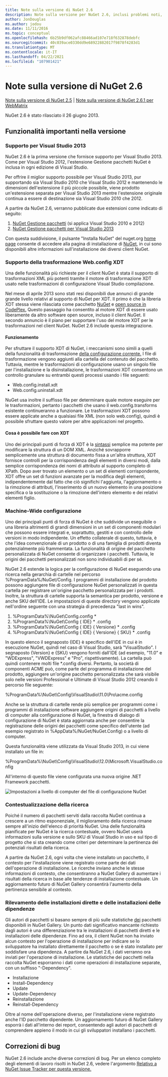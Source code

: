 ```yaml
---
title: Note sulla versione di NuGet 2.6
description: Note sulla versione per NuGet 2.6, inclusi problemi noti, correzioni di bug, funzionalità aggiunte e controller di dominio.
author: JonDouglas
ms.author: jodou
ms.date: 11/11/2016
ms.topic: conceptual
ms.openlocfilehash: 6b25b9df062afc88466ad107e718f632878debfc
ms.sourcegitcommit: 40c039ace0330dd9e68922882017f9878f4283d1
ms.translationtype: MT
ms.contentlocale: it-IT
ms.lasthandoff: 04/22/2021
ms.locfileid: "107901421"
---
```

# <a name="nuget-26-release-notes"></a>Note sulla versione di NuGet 2.6

[Note sulla versione di NuGet 2.5](../release-notes/nuget-2.5.md)  |  [Note sulla versione di NuGet 2.6.1 per WebMatrix](../release-notes/nuget-2.6.1-for-webmatrix.md)

NuGet 2.6 è stato rilasciato il 26 giugno 2013.

## <a name="notable-features-in-the-release"></a>Funzionalità importanti nella versione

### <a name="support-for-visual-studio-2013"></a>Supporto per Visual Studio 2013

NuGet 2.6 è la prima versione che fornisce supporto per Visual Studio 2013. Come per Visual Studio 2012, l'estensione Gestione pacchetti NuGet è inclusa in ogni edizione di Visual Studio.

Per offrire il miglior supporto possibile per Visual Studio 2013, pur supportando sia Visual Studio 2010 che Visual Studio 2012 e mantenendo le dimensioni dell'estensione il più piccole possibile, viene prodotto un'estensione separata per Visual Studio 2013 mentre l'estensione originale continua a essere di destinazione sia Visual Studio 2010 che 2012.

A partire da NuGet 2.6, verranno pubblicate due estensioni come indicato di seguito:

1. [NuGet Gestione pacchetti](https://marketplace.visualstudio.com/items?itemName=NuGetTeam.NuGetPackageManager) (si applica Visual Studio 2010 e 2012)
1. [NuGet Gestione pacchetti per Visual Studio 2013](https://marketplace.visualstudio.com/items?itemName=NuGetTeam.NuGetPackageManagerforVisualStudio2013)

Con questa suddivisione, il pulsante "Installa NuGet" del nuget.org [home page](https://nuget.org) consente di accedere alla pagina di installazione di [NuGet,](../install-nuget-client-tools.md) in cui sono disponibili altre informazioni sull'installazione dei diversi client NuGet.

<a name="xdt"></a>

### <a name="xdt-webconfig-transformation-support"></a>Supporto della trasformazione Web.config XDT

Una delle funzionalità più richieste per il client NuGet è stata il supporto di trasformazioni XML più potenti tramite il motore di trasformazione XDT usato nelle trasformazioni di configurazione Visual Studio compilazione.

Nel mese di aprile 2013 sono stati resi disponibili due annunci di grande grande livello relativi al supporto di NuGet per XDT. Il primo è che la libreria XDT stessa viene rilasciata come pacchetto [NuGet](https://nuget.org/packages/Microsoft.Web.Xdt) e [open source in CodePlex.](http://xdt.codeplex.com/) Questo passaggio ha consentito al motore XDT di essere usato liberamente da altro software open source, incluso il client NuGet. Il secondo annuncio è il piano per supportare l'uso del motore XDT per le trasformazioni nel client NuGet. NuGet 2.6 include questa integrazione.

#### <a name="how-it-works"></a>Funzionamento

Per sfruttare il supporto XDT di NuGet, i meccanismi sono simili a quelli della funzionalità di trasformazione [della configurazione corrente.](../create-packages/source-and-config-file-transformations.md)
I file di trasformazione vengono aggiunti alla cartella del contenuto del pacchetto. Tuttavia, mentre le trasformazioni di configurazione usano un singolo file per l'installazione e la disinstallazione, le trasformazioni XDT consentono un controllo granulare su entrambi questi processi usando i file seguenti:

- Web.config.install.xdt
- Web.config.uninstall.xdt

NuGet usa inoltre il suffisso file per determinare quale motore eseguire per le trasformazioni, pertanto i pacchetti che usano il web.config.transforms esistente continueranno a funzionare. Le trasformazioni XDT possono essere applicate anche a qualsiasi file XML (non solo web.config), quindi è possibile sfruttare questo valore per altre applicazioni nel progetto.

#### <a name="what-you-can-do-with-xdt"></a>Cosa è possibile fare con XDT

Uno dei principali punti di forza di XDT è la [sintassi](/previous-versions/aspnet/dd465326(v=vs.110)) semplice ma potente per modificare la struttura di un DOM XML. Anziché sovrapporre semplicemente una struttura di documento fissa a un'altra struttura, XDT fornisce controlli per la corrispondenza degli elementi in diversi modi, dalla semplice corrispondenza dei nomi di attributo al supporto completo di XPath. Dopo aver trovato un elemento o un set di elementi corrispondente, XDT offre un set di funzioni avanzate per la modifica degli elementi, indipendentemente dal fatto che ciò significhi l'aggiunta, l'aggiornamento o la rimozione di attributi, l'inserimento di un nuovo elemento in una posizione specifica o la sostituzione o la rimozione dell'intero elemento e dei relativi elementi figlio.

### <a name="machine-wide-configuration"></a>Machine-Wide configurazione

Uno dei principali punti di forza di NuGet è che suddivide un eseguibile o una libreria altrimenti di grandi dimensioni in un set di componenti modulari che possono essere integrati e, soprattutto, gestiti e con controllo delle versioni in modo indipendente. Un effetto collaterale di questo, tuttavia, è che l'idea convenzionale di un prodotto o di una famiglia di prodotti diventa potenzialmente più frammentata.
La funzionalità di origine del pacchetto personalizzata di NuGet consente di organizzare i pacchetti. Tuttavia, le origini dei pacchetti personalizzati non sono individuabili di per sé.

NuGet 2.6 estende la logica per la configurazione di NuGet eseguendo una ricerca nella gerarchia di cartelle nel percorso %ProgramData%/NuGet/Config. I programmi di installazione del prodotto possono aggiungere file di configurazione NuGet personalizzati in questa cartella per registrare un'origine pacchetto personalizzata per i prodotti. Inoltre, la struttura di cartelle supporta la semantica per prodotto, versione e anche SKU dell'IDE. Le impostazioni di queste directory vengono applicate nell'ordine seguente con una strategia di precedenza "last in wins".

1. %ProgramData%\NuGet\Config.config \*
2. %ProgramData%\NuGet\Config \{ IDE} \* .config
3. %ProgramData%\NuGet\Config \{ IDE} \{ Versione} \* .config
4. %ProgramData%\NuGet\Config \{ IDE} \{ Versione} \{ SKU} \* .config

In questo elenco il segnaposto {IDE} è specifico dell'IDE in cui è in esecuzione NuGet, quindi nel caso di Visual Studio, sarà "VisualStudio". I segnaposto {Version} e {SKU} vengono forniti dall'IDE (ad esempio, "11.0" e "WDExpress", "VWDExpress" e "Pro", rispettivamente). La cartella può quindi contenere molti file *.config diversi.
Pertanto, la società di componenti ACME può, come parte del programma di installazione del prodotto, aggiungere un'origine pacchetto personalizzata che sarà visibile solo nelle versioni Professional e Ultimate di Visual Studio 2012 creando il percorso file seguente:

%ProgramData%\NuGet\Config\VisualStudio\11.0\Pro\acme.config

Anche se la struttura di cartelle rende più semplice per programmi come i programmi di installazione software aggiungere origini di pacchetti a livello di computer alla configurazione di NuGet, la finestra di dialogo di configurazione di NuGet è stata aggiornata anche per consentire la registrazione delle origini dei pacchetti come specifico dell'utente (ad esempio registrato in %AppData%/NuGet/NuGet.Config) o a livello di computer.

Questa funzionalità viene utilizzata da Visual Studio 2013, in cui viene installato un file in:

%ProgramData%\NuGet\Config\VisualStudio\12.0\Microsoft.VisualStudio.config

All'interno di questo file viene configurata una nuova origine .NET Framework pacchetti.

![Impostazioni a livello di computer del file di configurazione NuGet](./media/NuGet-Config-File-Machine-Wide.png)

### <a name="contextualizing-search"></a>Contestualizzazione della ricerca

Poiché il numero di pacchetti serviti dalla raccolta NuGet continua a crescere a un ritmo esponenziale, il miglioramento della ricerca rimane sempre all'inizio dell'elenco di priorità NuGet. Una delle funzionalità pianificate per NuGet è la ricerca contestuale, ovvero NuGet userà informazioni sulla versione e sullo SKU di Visual Studio in uso e sul tipo di progetto che si sta creando come criteri per determinare la pertinenza dei potenziali risultati della ricerca.

A partire da NuGet 2.6, ogni volta che viene installato un pacchetto, il contesto per l'installazione viene registrato come parte dei dati dell'operazione di installazione.  Le ricerche inviano anche le stesse informazioni di contesto, che consentiranno a NuGet Gallery di aumentare i risultati della ricerca in base alle tendenze di installazione contestuale.  Un aggiornamento futuro di NuGet Gallery consentirà l'aumento della pertinenza sensibile al contesto.

### <a name="tracking-direct-installs-vs-dependency-installs"></a>Rilevamento delle installazioni dirette e delle installazioni delle dipendenze

Gli autori di pacchetti si basano sempre di più sulle statistiche [dei](http://blog.nuget.org/20130226/Introducing-Package-Statistics.html) pacchetti disponibili in NuGet Gallery.  Un punto dati significativo mancante richiesto dagli autori è una differenziazione tra le installazioni di pacchetti diretti e le installazioni delle dipendenze.  Fino ad ora, il client NuGet non ha inviato alcun contesto per l'operazione di installazione per indicare se lo sviluppatore ha installato direttamente il pacchetto o se è stato installato per soddisfare una dipendenza.
A partire da NuGet 2.6, i dati verranno ora inviati per l'operazione di installazione.  Le statistiche dei pacchetti nella raccolta NuGet esporranno i dati come operazioni di installazione separate, con un suffisso "-Dependency".

* Installazione
* Install-Dependency
* Update
* Update-Dependency
* Reinstallazione
* Reinstall-Dependency

Oltre al nome dell'operazione diverso, per l'installazione viene registrato anche l'ID pacchetto dipendente.  Un aggiornamento futuro di NuGet Gallery esporrà i dati all'interno dei report, consentendo agli autori di pacchetti di comprendere appieno il modo in cui gli sviluppatori installano i pacchetti.

## <a name="bug-fixes"></a>Correzioni di bug

NuGet 2.6 include anche diverse correzioni di bug. Per un elenco completo degli elementi di lavoro risolti in NuGet 2.6, vedere l'argomento [Relativo a NuGet Issue Tracker per questa versione.](https://nuget.codeplex.com/workitem/list/advanced?keyword=&status=Closed&type=All&priority=All&release=NuGet%202.6&assignedTo=All&component=All&sortField=LastUpdatedDate&sortDirection=Descending&page=0&reasonClosed=All)